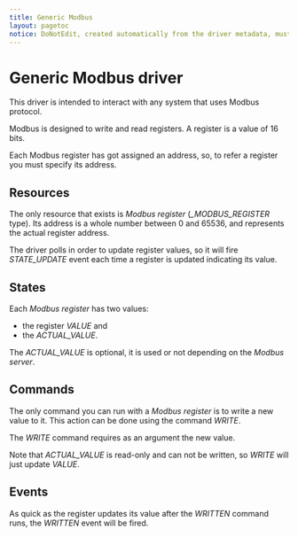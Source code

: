```yaml
---
title: Generic Modbus
layout: pagetoc
notice: DoNotEdit, created automatically from the driver metadata, must be updated on the driver itself
---
```

# Generic Modbus driver

This driver is intended to interact with any system that uses Modbus protocol.

Modbus is designed to write and read registers. A register is a value of 16 bits.

Each Modbus register has got assigned an address, so, to refer a register you must specify its address.

## Resources

The only resource that exists is _Modbus register_ (_\_MODBUS\_REGISTER_ type). Its address is a whole
number between 0 and 65536, and represents the actual register address.

The driver polls in order to update register values, so it will fire _STATE\_UPDATE_ event each time
a register is updated indicating its value.

## States
 
Each _Modbus register_ has two values:

   + the register _VALUE_ and
   + the _ACTUAL\_VALUE_.

The _ACTUAL\_VALUE_ is optional, it is used or not depending on the _Modbus server_.

## Commands

The only command you can run with a _Modbus register_ is to write a new value to it. This action can
be done using the command _WRITE_.

The _WRITE_ command requires as an argument the new value.

Note that _ACTUAL\_VALUE_ is read-only and can not be written, so _WRITE_ will just update _VALUE_.

## Events

As quick as the register updates its value after the _WRITTEN_ command runs, the _WRITTEN_ event will be
fired.
